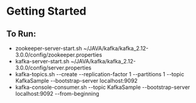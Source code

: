 # Getting Started

## To Run:
* zookeeper-server-start.sh  ~/JAVA/kafka/kafka_2.12-3.0.0/config/zookeeper.properties
* kafka-server-start.sh ~/JAVA/kafka/kafka_2.12-3.0.0/config/server.properties
* kafka-topics.sh --create --replication-factor 1 --partitions 1 --topic KafkaSample --bootstrap-server localhost:9092
* kafka-console-consumer.sh  --topic KafkaSample --bootstrap-server localhost:9092 --from-beginning

